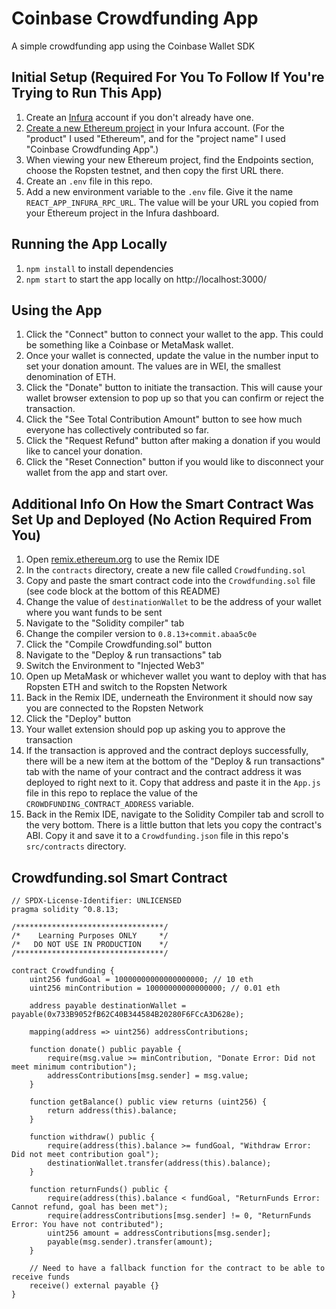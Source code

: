 # Coinbase Crowdfunding App

A simple crowdfunding app using the Coinbase Wallet SDK

## Initial Setup (Required For You To Follow If You're Trying to Run This App)

1. Create an [Infura](http://infura.io/) account if you don't already have one.
2. [Create a new Ethereum project](https://infura.io/create-project) in your Infura account. (For the "product" I used "Ethereum", and for the "project name" I used "Coinbase Crowdfunding App".)
3. When viewing your new Ethereum project, find the Endpoints section, choose the Ropsten testnet, and then copy the first URL there.
4. Create an `.env` file in this repo.
5. Add a new environment variable to the `.env` file. Give it the name `REACT_APP_INFURA_RPC_URL`. The value will be your URL you copied from your Ethereum project in the Infura dashboard.

## Running the App Locally

1. `npm install` to install dependencies
2. `npm start` to start the app locally on http://localhost:3000/

## Using the App

1. Click the "Connect" button to connect your wallet to the app. This could be something like a Coinbase or MetaMask wallet.
2. Once your wallet is connected, update the value in the number input to set your donation amount. The values are in WEI, the smallest denomination of ETH.
3. Click the "Donate" button to initiate the transaction. This will cause your wallet browser extension to pop up so that you can confirm or reject the transaction.
4. Click the "See Total Contribution Amount" button to see how much everyone has collectively contributed so far.
5. Click the "Request Refund" button after making a donation if you would like to cancel your donation.
6. Click the "Reset Connection" button if you would like to disconnect your wallet from the app and start over.

## Additional Info On How the Smart Contract Was Set Up and Deployed (No Action Required From You)

1. Open [remix.ethereum.org](remix.ethereum.org) to use the Remix IDE
2. In the `contracts` directory, create a new file called `Crowdfunding.sol`
3. Copy and paste the smart contract code into the `Crowdfunding.sol` file (see code block at the bottom of this README)
4. Change the value of `destinationWallet` to be the address of your wallet where you want funds to be sent
5. Navigate to the "Solidity compiler" tab
6. Change the compiler version to `0.8.13+commit.abaa5c0e`
7. Click the "Compile Crowdfunding.sol" button
8. Navigate to the "Deploy & run transactions" tab
9. Switch the Environment to "Injected Web3"
10. Open up MetaMask or whichever wallet you want to deploy with that has Ropsten ETH and switch to the Ropsten Network
11. Back in the Remix IDE, underneath the Environment it should now say you are connected to the Ropsten Network
12. Click the "Deploy" button
13. Your wallet extension should pop up asking you to approve the transaction
14. If the transaction is approved and the contract deploys successfully, there will be a new item at the bottom of the "Deploy & run transactions" tab with the name of your contract and the contract address it was deployed to right next to it. Copy that address and paste it in the `App.js` file in this repo to replace the value of the `CROWDFUNDING_CONTRACT_ADDRESS` variable.
15. Back in the Remix IDE, navigate to the Solidity Compiler tab and scroll to the very bottom. There is a little button that lets you copy the contract's ABI. Copy it and save it to a `Crowdfunding.json` file in this repo's `src/contracts` directory.

## Crowdfunding.sol Smart Contract

```sol
// SPDX-License-Identifier: UNLICENSED
pragma solidity ^0.8.13;

/*********************************/
/*    Learning Purposes ONLY     */
/*   DO NOT USE IN PRODUCTION    */
/*********************************/

contract Crowdfunding {
    uint256 fundGoal = 10000000000000000000; // 10 eth
    uint256 minContribution = 10000000000000000; // 0.01 eth

    address payable destinationWallet = payable(0x733B9052fB62C40B344584B20280F6FCcA3D628e);

    mapping(address => uint256) addressContributions;

    function donate() public payable {
        require(msg.value >= minContribution, "Donate Error: Did not meet minimum contribution");
        addressContributions[msg.sender] = msg.value;
    }

    function getBalance() public view returns (uint256) {
        return address(this).balance;
    }

    function withdraw() public {
        require(address(this).balance >= fundGoal, "Withdraw Error: Did not meet contribution goal");
        destinationWallet.transfer(address(this).balance);
    }

    function returnFunds() public {
        require(address(this).balance < fundGoal, "ReturnFunds Error: Cannot refund, goal has been met");
        require(addressContributions[msg.sender] != 0, "ReturnFunds Error: You have not contributed");
        uint256 amount = addressContributions[msg.sender];
        payable(msg.sender).transfer(amount);
    }

    // Need to have a fallback function for the contract to be able to receive funds
    receive() external payable {}
}
```
